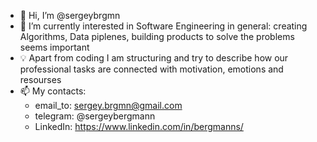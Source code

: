 - 👋 Hi, I’m @sergeybrgmn
- 👀 I’m currently interested in Software Engineering in general: creating Algorithms, Data piplenes, building products to solve the problems seems important
- 💡 Apart from coding I am structuring and try to describe how our professional tasks are connected with motivation, emotions and resourses
- 📫 My contacts: 
  - email_to: sergey.brgmn@gmail.com
  - telegram: @sergeybergmann
  - LinkedIn: https://www.linkedin.com/in/bergmanns/

<!---
sergeybrgmn/sergeybrgmn is a ✨ special ✨ repository because its `README.md` (this file) appears on your GitHub profile.
You can click the Preview link to take a look at your changes.
--->
